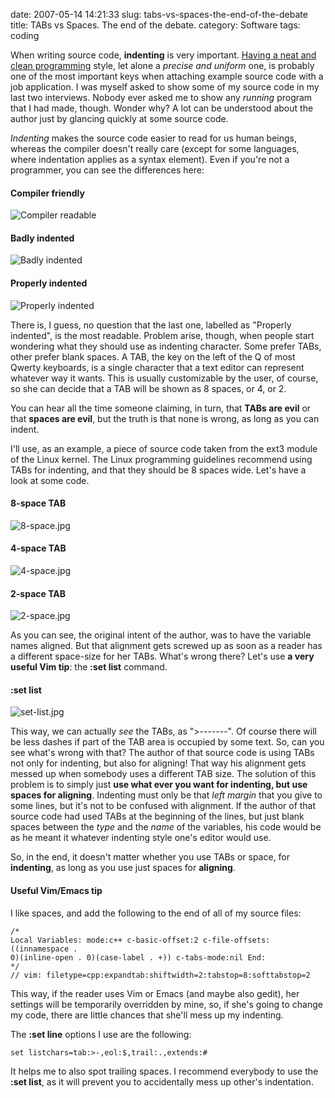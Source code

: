 date: 2007-05-14 14:21:33
slug: tabs-vs-spaces-the-end-of-the-debate
title: TABs vs Spaces. The end of the debate.
category: Software
tags: coding

When writing source code, **indenting** is very important. [Having a neat and
clean programming](http://www.iovene.com/how-to-write-robust-code/) style, let
alone a _precise and uniform_ one, is probably one of the most important keys
when attaching example source code with a job application. I was myself asked
to show some of my source code in my last two interviews. Nobody ever asked me
to show any _running_ program that I had made, though. Wonder why? A lot can be
understood about the author just by glancing quickly at some source code.

_Indenting_ makes the source code easier to read for us human beings, whereas
the compiler doesn't really care (except for some languages, where indentation
applies as a syntax element). Even if you're not a programmer, you can see the
differences here:


#### Compiler friendly

![Compiler
readable](|filename|/images/2007_indenting_1.jpg)


#### Badly indented

![Badly
indented](|filename|/images/2007_indenting_2.jpg)


#### Properly indented

![Properly
indented](|filename|/images/2007_indenting_3.jpg)

There is, I guess, no question that the last one, labelled as "Properly
indented", is the most readable. Problem arise, though, when people start
wondering what they should use as indenting character. Some prefer TABs, other
prefer blank spaces. A TAB, the key on the left of the Q of most Qwerty
keyboards, is a single character that a text editor can represent whatever way
it wants. This is usually customizable by the user, of course, so she can
decide that a TAB will be shown as 8 spaces, or 4, or 2.

You can hear all the time someone claiming, in turn, that **TABs are evil** or
that **spaces are evil**, but the truth is that none is wrong, as long as you
can indent.

I'll use, as an example, a piece of source code taken from the ext3 module of
the Linux kernel. The Linux programming guidelines recommend using TABs for
indenting, and that they should be 8 spaces wide. Let's have a look at some
code.


#### 8-space TAB

![8-space.jpg](|filename|/images/2007_indenting_4.jpg)


#### 4-space TAB

![4-space.jpg](|filename|/images/2007_indenting_5.jpg)


#### 2-space TAB

![2-space.jpg](|filename|/images/2007_indenting_6.jpg)

As you can see, the original intent of the author, was to have the variable
names aligned. But that alignment gets screwed up as soon as a reader has a
different space-size for her TABs. What's wrong there? Let's use **a very
useful Vim tip**: the **:set list** command.


#### :set list
![set-list.jpg](|filename|/images/2007_indenting_7.jpg)


This way, we can actually _see_ the TABs, as ">-------". Of course there will
be less dashes if part of the TAB area is occupied by some text. So, can you
see what's wrong with that? The author of that source code is using TABs not
only for indenting, but also for aligning! That way his alignment gets messed
up when somebody uses a different TAB size. The solution of this problem is to
simply just **use what ever you want for indenting, but use spaces for
aligning**. Indenting must only be that _left margin_ that you give to some
lines, but it's not to be confused with alignment. If the author of that source
code had used TABs at the beginning of the lines, but just blank spaces between
the _type_ and the _name_ of the variables, his code would be as he meant it
whatever indenting style one's editor would use.

So, in the end, it doesn't matter whether you use TABs or space, for
**indenting**, as long as you use just spaces for **aligning**.


#### Useful Vim/Emacs tip

I like spaces, and add the following to the end of all of my source files:

    /*
    Local Variables: mode:c++ c-basic-offset:2 c-file-offsets:((innamespace .
    0)(inline-open . 0)(case-label . +)) c-tabs-mode:nil End:
    */
    // vim: filetype=cpp:expandtab:shiftwidth=2:tabstop=8:softtabstop=2


This way, if the reader uses Vim or Emacs (and maybe also gedit), her settings
will be temporarily overridden by mine, so, if she's going to change my code,
there are little chances that she'll mess up my indenting.

The **:set line** options I use are the following:

    set listchars=tab:>-,eol:$,trail:.,extends:#

It helps me to also spot trailing spaces. I recommend everybody to use the
**:set list**, as it will prevent you to accidentally mess up other's
indentation.

